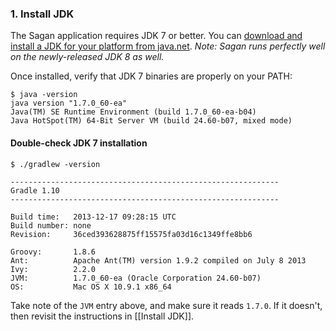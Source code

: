 ### 1. Install JDK

The Sagan application requires JDK 7 or better. You can [download and install a JDK for your platform from java.net](https://jdk7.java.net/download.html). _Note: Sagan runs perfectly well on the newly-released JDK 8 as well._

Once installed, verify that JDK 7 binaries are properly on your PATH:

    $ java -version
    java version "1.7.0_60-ea"
    Java(TM) SE Runtime Environment (build 1.7.0_60-ea-b04)
    Java HotSpot(TM) 64-Bit Server VM (build 24.60-b07, mixed mode)
    
#### Double-check JDK 7 installation

    $ ./gradlew -version

    ------------------------------------------------------------
    Gradle 1.10
    ------------------------------------------------------------

    Build time:   2013-12-17 09:28:15 UTC
    Build number: none
    Revision:     36ced393628875ff15575fa03d16c1349ffe8bb6

    Groovy:       1.8.6
    Ant:          Apache Ant(TM) version 1.9.2 compiled on July 8 2013
    Ivy:          2.2.0
    JVM:          1.7.0_60-ea (Oracle Corporation 24.60-b07)
    OS:           Mac OS X 10.9.1 x86_64

Take note of the `JVM` entry above, and make sure it reads `1.7.0`. If it doesn't, then revisit the instructions in [[Install JDK]].
